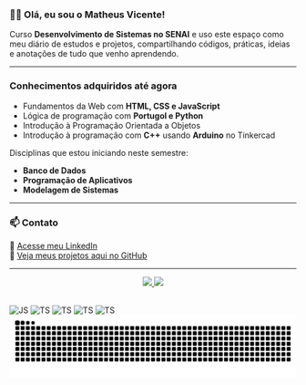 
### 👨‍💻 Olá, eu sou o Matheus Vicente!

Curso **Desenvolvimento de Sistemas no SENAI** e uso este espaço como meu diário de estudos e projetos, compartilhando códigos, práticas, ideias e anotações de tudo que venho aprendendo.

---

### Conhecimentos adquiridos até agora

-  Fundamentos da Web com **HTML, CSS e JavaScript**  
-  Lógica de programação com **Portugol e Python**
-  Introdução à Programação Orientada a Objetos
-  Introdução à programação com **C++** usando **Arduino** no Tinkercad  

 Disciplinas que estou iniciando neste semestre:
-  **Banco de Dados**
-  **Programação de Aplicativos**
-  **Modelagem de Sistemas**

---

### 📫 Contato

📎  [Acesse meu LinkedIn](https://www.linkedin.com/in/vicentematheus15)  
📂 [Veja meus projetos aqui no GitHub](https://github.com/vicentematheus15)

---


<div align="center" style="display: inline">
   <a href="https://github.com/vicentematheus15">
   <div style="display: inline_block">
      <img height="175em" src="https://github-readme-stats.vercel.app/api?username=vicentematheus15&show_icons=true&include_all_commits=true&count_private=true&hide=issues,rank,stars&hide_rank=true&theme=dark"/>
      <img height="175em" src="https://github-readme-stats.vercel.app/api/top-langs/?username=vicentematheus15&layout=compact&langs_count=7&hide=PHP&theme=dark"/>
   </div>
</div>

##
<div style="display: inline-block">           
<img align="center" alt="JS" heitgh="50" width="40" src="https://cdn.jsdelivr.net/gh/devicons/devicon/icons/javascript/javascript-original.svg"/> 
<img align="center" alt="TS" heitgh="50" width="40" src="https://cdn.jsdelivr.net/gh/devicons/devicon/icons/html5/html5-original.svg" /> 
<img align="center" alt="TS" heitgh="50" width="40" src="https://cdn.jsdelivr.net/gh/devicons/devicon/icons/css3/css3-original.svg" /> 
<img align="center" alt="TS" heitgh="50" width="40" src="https://cdn.jsdelivr.net/gh/devicons/devicon@latest/icons/python/python-original.svg" />
<img align="center" alt="TS" heitgh="50" width="40" src="https://cdn.jsdelivr.net/gh/devicons/devicon@latest/icons/cplusplus/cplusplus-original.svg" />    
          
<picture>
  <source media="(prefers-color-scheme: dark)" srcset="https://raw.githubusercontent.com/vicentematheus15/vicentematheus15/output/github-contribution-grid-snake-dark.svg">
  <source media="(prefers-color-scheme: light)" srcset="https://raw.githubusercontent.com/vicentematheus15/vicentematheus15/output/github-contribution-grid-snake.svg">
  <img alt="github contribution grid snake animation" src="https://raw.githubusercontent.com/vicentematheus15/vicentematheus15/output/github-contribution-grid-snake.svg">
</picture>
</div>

